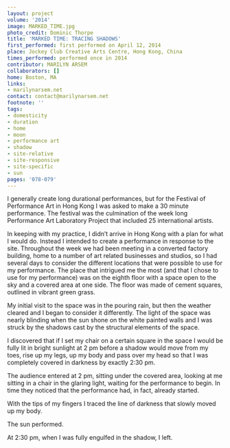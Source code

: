 ```yaml
---
layout: project
volume: '2014'
image: MARKED_TIME.jpg
photo_credit: Dominic Thorpe
title: 'MARKED TIME: TRACING SHADOWS'
first_performed: first performed on April 12, 2014
place: Jockey Club Creative Arts Centre, Hong Kong, China
times_performed: performed once in 2014
contributor: MARILYN ARSEM
collaborators: []
home: Boston, MA
links:
- marilynarsem.net
contact: contact@marilynarsem.net
footnote: ''
tags:
- domesticity
- duration
- home
- moon
- performance art
- shadow
- site-relative
- site-responsive
- site-specific
- sun
pages: '078-079'
---
```


I generally create long durational performances, but for the Festival of Performance Art in Hong Kong I was asked to make a 30 minute performance. The festival was the culmination of the week long Performance Art Laboratory Project that included 25 international artists.

In keeping with my practice, I didn’t arrive in Hong Kong with a plan for what I would do. Instead I intended to create a performance in response to the site. Throughout the week we had been meeting in a converted factory building, home to a number of art related businesses and studios, so I had several days to consider the different locations that were possible to use for my performance. The place that intrigued me the most (and that I chose to use for my performance) was on the eighth floor with a space open to the sky and a covered area at one side. The floor was made of cement squares, outlined in vibrant green grass.

My initial visit to the space was in the pouring rain, but then the weather cleared and I began to consider it differently. The light of the space was nearly blinding when the sun shone on the white painted walls and I was struck by the shadows cast by the structural elements of the space.

I discovered that if I set my chair on a certain square in the space I would be fully lit in bright sunlight at 2 pm before a shadow would move from my toes, rise up my legs, up my body and pass over my head so that I was completely covered in darkness by exactly 2:30 pm.

The audience entered at 2 pm, sitting under the covered area, looking at me sitting in a chair in the glaring light, waiting for the performance to begin. In time they noticed that the performance had, in fact, already started.

With the tips of my fingers I traced the line of darkness that slowly moved up my body.

The sun performed.

At 2:30 pm, when I was fully engulfed in the shadow, I left.
